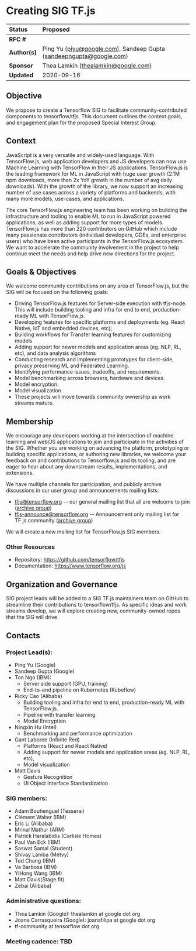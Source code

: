 # Creating SIG TF.js

| Status        | Proposed      |
:-------------- |:---------------------------------------------------- |
| **RFC #**     |
| **Author(s)** | Ping Yu (piyu@google.com), Sandeep Gupta (sandeepngupta@google.com) |
| **Sponsor**   | Thea Lamkin (thealamkin@google.com)                  |
| **Updated**   | 2020-09-16                                           |

## Objective

We propose to create a Tensorflow SIG to facilitate community-contributed components
to tensorflow/tfjs. This document outlines the context goals, and engagement plan for
the proposed Special Interest Group.

## Context

JavaScript is a very versatile and widely-used language. With TensorFlow.js, web application
developers and JS developers can now use Machine Learning with TensorFlow in their JS
applications. TensorFlow.js is the leading framework for ML in JavaScript with huge user growth
(2.1M npm downloads, more than 2x YoY growth in the number of avg daily downloads). With the
growth of the library, we now support an increasing number of use cases across a variety of
platforms and backends, with many more models, use-cases, and applications.

The core TensorFlow.js engineering team has been working on building the infrastructure and
tooling to enable ML to run in JavaScript powered applications, as well as adding support for
more types of models. TensorFlow.js has more than 220 contributors on GitHub which include many
passionate contributors (individual developers, GDEs, and enterprise users) who have been active
participants in the TensorFlow.js ecosystem. We want to accelerate the community involvement in
the project to help continue meet the needs and help drive new directions for the project.

## Goals & Objectives

We welcome community contributions on any area of TensorFlow.js, but the SIG will be focused on
the following goals:
- Driving TensorFlow.js features for Server-side execution with tfjs-node. This will include
building tooling and infra for end to end, production-ready ML with TensorFlow.js.
- Developing features for specific platforms and deployments (eg. React Native, IoT and embedded
devices, etc);
- Building workflows for Transfer learning features for customizing models
- Adding support for newer models and application areas (eg. NLP, RL, etc), and data analysis
algorithms
- Conducting research and implementing prototypes for client-side, privacy preserving ML and
Federated Learning.
- Identifying performance issues, tradeoffs, and requirements.
- Model benchmarking across browsers, hardware and devices.
- Model encryption.
- Model visualization.
- These projects will move towards community ownership as work streams mature.


## Membership

We encourage any developers working at the intersection of machine learning and web/JS
applications to join and participate in the activities of the SIG. Whether you are working on
advancing the platform, prototyping or building specific applications, or authoring new libraries,
we welcome your feedback on and contributions to Tensorflow.js and its tooling, and are eager to hear
about any downstream results, implementations, and extensions.

We have multiple channels for participation, and publicly archive discussions in our user group and
announcements mailing lists:
- tfjs@tensorflow.org -- our general mailing list that all are welcome to join ([archive group](https://groups.google.com/a/tensorflow.org/g/tfjs))
- tfjs-announce@tensorflow.org -- Announcement only mailing list for TF.js community ([archive group](https://groups.google.com/a/tensorflow.org/g/tfjs-announce))

We will create a new mailing list for TensorFlow.js SIG members.

### Other Resources
- Repository: https://github.com/tensorflow/tfjs
- Documentation: https://www.tensorflow.org/js

## Organization and Governance
SIG project leads will be added to a SIG TF.js maintainers team on GitHub to streamline their
contributions to tensorflow/tfjs. As specific ideas and work streams develop, we will explore creating
new, community-owned repos that the SIG will drive.

## Contacts
### Project Lead(s):
- Ping Yu (Google)
- Sandeep Gupta (Google)
- Ton Ngo (IBM):
  - Server side support (GPU, training)
  - End-to-end pipeline on Kubernetes (Kubeflow)
- Ricky Cao (Alibaba)
  - Building tooling and infra for end to end, production-ready ML with TensorFlow.js.
  - Pipeline with transfer learning
  - Model Encryption
- Ningxin Hu (Intel)
  - Benchmarking and performance optimization
- Gant Laborde (Infinite Red)
  - Platforms (React and React Native)
  - Adding support for newer models and application areas (eg. NLP, RL, etc),
  - Model visualization
- Matt Davis
  - Gesture Recognition
  - UI Object Interface Standardization

### SIG members: 
- Adam Bouhenguel (Tesserai)
- Clément Walter (IBM)
- Eric Li (Alibaba)
- Mrinal Mathur (ARM)
- Patrick Haralabidis (Carlisle Homes)
- Paul Van Eck (IBM)
- Saswat Samal (Student)
- Shivay Lamba (Metvy)
- Ted Chang (IBM)
- Va Barbosa (IBM)
- YiHong Wang (IBM)
- Matt Davis(Stage.fit)
- Zebai (Alibaba)

### Administrative questions:
- Thea Lamkin (Google): thealamkin at google dot org
- Joana Carrasqueira (Google): joanafilipa at google dot org
- tf-community at tensorflow dot org

### Meeting cadence: TBD
